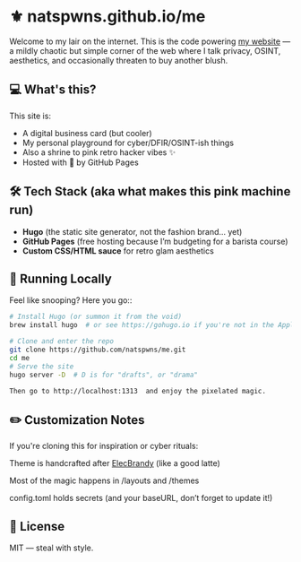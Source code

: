# ⚜️ natspwns.github.io/me

Welcome to my lair on the internet. This is the code powering [my website](https://natspwns.github.io/me/) — a mildly chaotic but simple corner of the web where I talk privacy, OSINT, aesthetics, and occasionally threaten to buy another blush.

## 💻 What's this?

This site is:
- A digital business card (but cooler)
- My personal playground for cyber/DFIR/OSINT-ish things
- Also a shrine to pink retro hacker vibes ✨
- Hosted with 💖 by GitHub Pages

## 🛠 Tech Stack (aka what makes this pink machine run)

- **Hugo** (the static site generator, not the fashion brand… yet)
- **GitHub Pages** (free hosting because I’m budgeting for a barista course)
- **Custom CSS/HTML sauce** for retro glam aesthetics

## 🚀 Running Locally

Feel like snooping? Here you go::

```bash
# Install Hugo (or summon it from the void)
brew install hugo  # or see https://gohugo.io if you're not in the Apple cult

# Clone and enter the repo
git clone https://github.com/natspwns/me.git
cd me
# Serve the site
hugo server -D  # D is for "drafts", or "drama"

Then go to http://localhost:1313  and enjoy the pixelated magic.
```
## ✏️ Customization Notes
If you're cloning this for inspiration or cyber rituals:

Theme is handcrafted after [ElecBrandy](https://github.com/elecbrandy)  (like a good latte)

Most of the magic happens in /layouts and /themes

config.toml holds secrets (and your baseURL, don’t forget to update it!)

## 🧾 License

MIT — steal with style.

